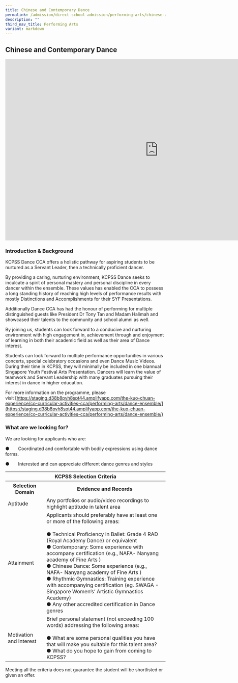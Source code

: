 ```yaml
---
title: Chinese and Contemporary Dance
permalink: /admission/direct-school-admission/performing-arts/chinese-and-contemporary-dance/
description: ""
third_nav_title: Performing Arts
variant: markdown
---
```

## Chinese and Contemporary Dance

<iframe allowfullscreen="true" height="569" width="960" frameborder="0" src="https://docs.google.com/presentation/d/e/2PACX-1vSQ6yYuTm6RlM3W9fgW7u3_goEDumuktOaXnPB5Wi0NHidelfGEJvLZE3g9XSkIh2fR7A702EwoEyXW/embed?start=false&amp;loop=true&amp;delayms=3000"></iframe>

### Introduction &amp; Background


KCPSS Dance CCA offers a holistic pathway for aspiring students to be nurtured as a Servant Leader, then a technically proficient dancer.

By providing a caring, nurturing environment, KCPSS Dance seeks to inculcate a spirit of personal mastery and personal discipline in every dancer within the ensemble. These values has enabled the CCA to possess a long standing history of reaching high levels of performance results with mostly Distinctions and Accomplishments for their SYF Presentations.  

Additionally Dance CCA has had the honour of performing for multiple distinguished guests like President Dr Tony Tan and Madam Halimah and showcased their talents to the community and school alumni as well.  

By joining us, students can look forward to a conducive and nurturing environment with high engagement in, achievement through and enjoyment of learning in both their academic field as well as their area of Dance interest.

Students can look forward to multiple performance opportunities in various concerts, special celebratory occasions and even Dance Music Videos. During their time in KCPSS, they will minimally be included in one biannual Singapore Youth Festival Arts Presentation. Dancers will learn the value of teamwork and Servant Leadership with many graduates pursuing their interest in dance in higher education.  

For more information on the programme, please visit&nbsp;[https://staging.d38b8pvh8spt44.amplifyapp.com/the-kuo-chuan-experience/co-curricular-activities-cca/performing-arts/dance-ensemble/](https://staging.d38b8pvh8spt44.amplifyapp.com/the-kuo-chuan-experience/co-curricular-activities-cca/performing-arts/dance-ensemble/)

### What are we looking for?


We are looking for applicants who are:

●&nbsp;&nbsp;&nbsp;&nbsp;&nbsp;&nbsp;&nbsp;Coordinated and comfortable with bodily expressions using dance forms.

●&nbsp;&nbsp;&nbsp;&nbsp;&nbsp;&nbsp;&nbsp;Interested and can appreciate different dance genres and styles


<table>
<thead>
  <tr>
    <th colspan="2">KCPSS Selection Criteria</th>
  </tr>
</thead>
<tbody>
  <tr>
    <th>Selection Domain</th>
    <th>Evidence and Records</th>
  </tr>
  <tr>
    <td>Aptitude</td>
    <td>Any portfolios or audio/video recordings to highlight aptitude in talent area</td>
  </tr>
  <tr>
    <td>Attainment</td>
    <td>Applicants should preferably have at least one or more of the following areas:<br> <br>●       Technical Proficiency in Ballet: Grade 4 RAD (Royal Academy Dance) or equivalent<br>●       Contemporary: Some experience with accompany certification (e.g., NAFA- Nanyang academy of Fine Arts )<br>●       Chinese Dance: Some experience (e.g., NAFA- Nanyang academy of Fine Arts )<br>●       Rhythmic Gymnastics: Training experience with accompanying certification (eg. SWAGA - Singapore Women’s’ Artistic Gymnastics Academy)<br>●       Any other accredited certification in Dance genres</td>
  </tr>
  <tr>
    <td>Motivation and Interest</td>
    <td>Brief personal statement (not exceeding 100 words) addressing the following areas:<br> <br>●       What are some personal qualities you have that will make you suitable for this talent area?<br>●       What do you hope to gain from coming to KCPSS?</td>
  </tr>
</tbody>
</table>

Meeting all the criteria does not guarantee the student will be shortlisted or given an offer.